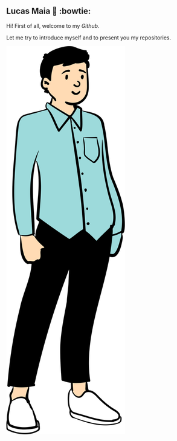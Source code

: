 ## Lucas Maia 👋 :bowtie:

Hi! First of all, welcome to my *Github*.

Let me try to introduce myself and to present you my repositories.

![Alt text](https://github.com/lucasluc4/lucasluc4/blob/master/lucarmaia6.svg)

<!--
**lucasluc4/lucasluc4** is a ✨ _special_ ✨ repository because its `README.md` (this file) appears on your GitHub profile.

Here are some ideas to get you started:

- 🔭 I’m currently working on ...
- 🌱 I’m currently learning ...
- 👯 I’m looking to collaborate on ...
- 🤔 I’m looking for help with ...
- 💬 Ask me about ...
- 📫 How to reach me: ...
- 😄 Pronouns: ...
- ⚡ Fun fact: ...
-->

